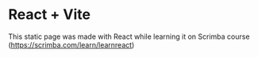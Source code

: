 # React + Vite

This static page was made with React while learning it on Scrimba course (https://scrimba.com/learn/learnreact)